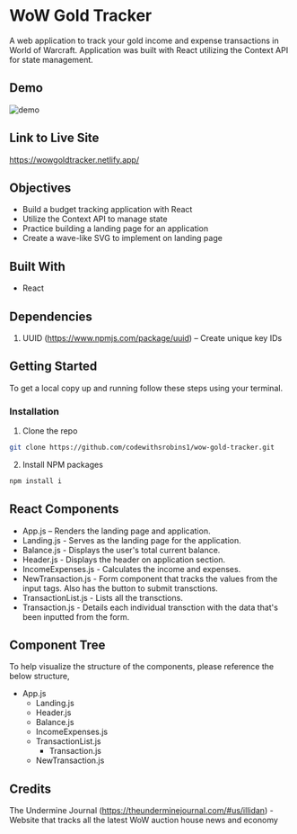 # WoW Gold Tracker

A web application to track your gold income and expense transactions in World of Warcraft. Application was built with React utilizing the Context API for state management.

## Demo

![demo](https://github.com/codewithsrobins1/wow-gold-tracker/blob/master/pokemon-collect-gif.gif)

## Link to Live Site

https://wowgoldtracker.netlify.app/

## Objectives

* Build a budget tracking application with React
* Utilize the Context API to manage state
* Practice building a landing page for an application
* Create a wave-like SVG to implement on landing page

## Built With

* React

## Dependencies

1.	UUID (https://www.npmjs.com/package/uuid) – Create unique key IDs

## Getting Started

To get a local copy up and running follow these steps using your terminal.

### Installation

1. Clone the repo
```sh
git clone https://github.com/codewithsrobins1/wow-gold-tracker.git
```
2. Install NPM packages
```sh
npm install i

```

## React Components
* App.js – Renders the landing page and application.
*	Landing.js - Serves as the landing page for the application.
*	Balance.js - Displays the user's total current balance.
* Header.js - Displays the header on application section.
* IncomeExpenses.js - Calculates the income and expenses.
* NewTransaction.js - Form component that tracks the values from the input tags. Also has the button to submit transctions.
* TransactionList.js - Lists all the transctions.
* Transaction.js - Details each individual transction with the data that's been inputted from the form.

## Component Tree

To help visualize the structure of the components, please reference the below structure,

- App.js
  - Landing.js
  - Header.js
  - Balance.js
  - IncomeExpenses.js
  - TransactionList.js
    - Transaction.js
  - NewTransaction.js

## Credits

The Undermine Journal (https://theunderminejournal.com/#us/illidan) - Website that tracks all the latest WoW auction house news and economy
